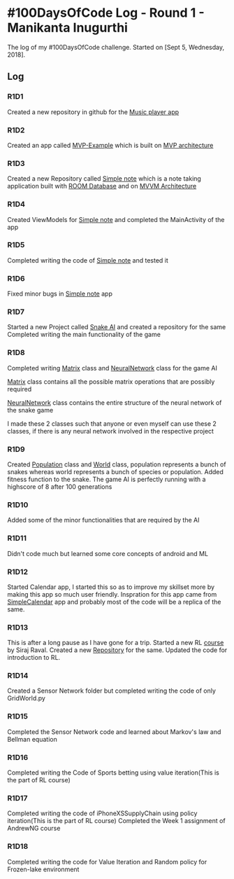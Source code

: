 # #100DaysOfCode Log - Round 1 - Manikanta Inugurthi

The log of my #100DaysOfCode challenge. Started on [Sept 5, Wednesday, 2018].

## Log

### R1D1 
Created a new repository in github for the [Music player app](https://github.com/me-manikanta/Music-Player)

### R1D2
Created an app called [MVP-Example](https://github.com/me-manikanta/MVP-Example) which is built on [MVP architecture](https://en.wikipedia.org/wiki/Model%E2%80%93view%E2%80%93presenter)

### R1D3
Created a new Repository called [Simple note](https://github.com/me-manikanta/Simple-Note) which is a note taking application built with [ROOM Database](https://developer.android.com/topic/libraries/architecture/room) and on [MVVM Architecture](https://en.wikipedia.org/wiki/Model%E2%80%93view%E2%80%93viewmodel)

### R1D4
Created ViewModels for [Simple note](https://github.com/me-manikanta/Simple-Note) and completed the MainActivity of the app

### R1D5
Completed writing the code of [Simple note](https://github.com/me-manikanta/Simple-Note) and tested it

### R1D6
Fixed minor bugs in [Simple note](https://github.com/me-manikanta/Simple-Note) app

### R1D7
Started a new Project called [Snake AI](https://github.com/me-manikanta/Snake-Game-AI) and created a repository for the same
Completed writing the main functionality of the game

### R1D8
Completed writing [Matrix](https://github.com/me-manikanta/Snake-Game-AI/blob/master/Snake_AI/Matrix.pde) class and [NeuralNetwork](https://github.com/me-manikanta/Snake-Game-AI/blob/master/Snake_AI/NeuralNetwork.pde) class for the game AI

[Matrix](https://github.com/me-manikanta/Snake-Game-AI/blob/master/Snake_AI/Matrix.pde) class contains all the possible matrix operations that are possibly required 

[NeuralNetwork](https://github.com/me-manikanta/Snake-Game-AI/blob/master/Snake_AI/NeuralNetwork.pde) class contains the entire structure of the neural network of the snake game

I made these 2 classes such that anyone or even myself can use these 2 classes, if there is any neural network involved in the respective project

### R1D9
Created [Population](https://github.com/me-manikanta/Snake-Game-AI/blob/master/Snake_AI/Population.pde) class and [World](https://github.com/me-manikanta/Snake-Game-AI/blob/master/Snake_AI/World.pde) class, population represents a bunch of snakes whereas world represents a bunch of species or population. Added fitness function to the snake. The game AI is perfectly running with a highscore of 8 after 100 generations

### R1D10
Added some of the minor functionalities that are required by the AI

### R1D11
Didn't code much but learned some core concepts of android and ML

### R1D12
Started Calendar app, I started this so as to improve my skillset more by making this app so much user friendly.
Inspration for this app came from [SimpleCalendar](https://github.com/SimpleMobileTools/Simple-Calendar) app and probably most of the code will be a replica of the same.

### R1D13
This is after a long pause as I have gone for a trip. Started a new RL [course](theschool.ai) by Siraj Raval. Created a new [Repository](https://github.com/me-manikanta/Move-37-Course) for the same. Updated the code for introduction to RL.

### R1D14
Created a Sensor Network folder but completed writing the code of only GridWorld.py

### R1D15
Completed the Sensor Network code and learned about Markov's law and Bellman equation

### R1D16
Completed writing the Code of Sports betting using value iteration(This is the part of RL course)

### R1D17
Completed writing the code of iPhoneXSSupplyChain using policy iteration(This is the part of RL course)
Completed the Week 1 assignment of AndrewNG course

### R1D18
Completed writing the code for Value Iteration and Random policy for Frozen-lake environment
